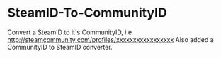 SteamID-To-CommunityID
======================

Convert a SteamID to it's CommunityID, i.e http://steamcommunity.com/profiles/xxxxxxxxxxxxxxxxx
Also added a CommunityID to SteamID converter.
